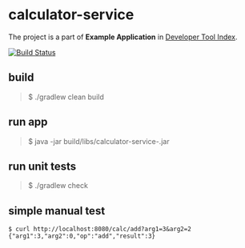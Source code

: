 # calculator-service

The project is a part of __Example Application__ in [Developer Tool Index](https://www.gitbook.com/book/dev-tool-index/developer-tool-index/).

[![Build Status](https://travis-ci.org/dev-tool-index/calculator-service.svg?branch=master)](https://travis-ci.org/dev-tool-index/calculator-service)

## build
> $ ./gradlew clean build

## run app
> $ java -jar build/libs/calculator-service-<version>.jar

## run unit tests
> $ ./gradlew check

## simple manual test
```{r, engine='bash', count_lines}
$ curl http://localhost:8080/calc/add?arg1=3&arg2=2
{"arg1":3,"arg2":0,"op":"add","result":3}
```
